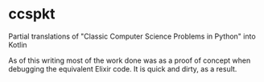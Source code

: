 # ccspkt
Partial translations of "Classic Computer Science Problems in Python" into Kotlin 

As of this writing most of the work done was as a proof of concept when debugging the equivalent Elixir code. It is quick and dirty, as a result.
